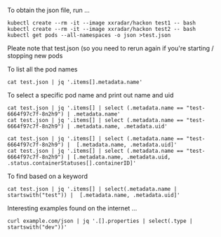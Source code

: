To obtain the json file, run ...
```
kubectl create --rm -it --image xxradar/hackon test1 -- bash
kubectl create --rm -it --image xxradar/hackon test2 -- bash
kubectl get pods --all-namespaces -o json >test.json
```
Pleate note that test.json (so you need to rerun again if you're starting / stopping new pods<br>


To list all the pod names
```
cat test.json | jq '.items[].metadata.name'
```

To select a specific pod name and print out name and uid
```
cat test.json | jq '.items[] | select (.metadata.name == "test-6664f97c7f-8n2h9") | .metadata.name'
cat test.json | jq '.items[] | select (.metadata.name == "test-6664f97c7f-8n2h9") | .metadata.name, .metadata.uid'
```
```
cat test.json | jq '.items[] | select (.metadata.name == "test-6664f97c7f-8n2h9") |  [.metadata.name, .metadata.uid]'
cat test.json | jq '.items[] | select (.metadata.name == "test-6664f97c7f-8n2h9") | [.metadata.name, .metadata.uid, .status.containerStatuses[].containerID]'
```
To find based on a keyword 
```
cat test.json | jq '.items[] | select(.metadata.name | startswith("test")) |  [.metadata.name, .metadata.uid]'
```


Interesting examples found on the internet ...
```
curl example.com/json | jq '.[].properties | select(.type | startswith("dev"))'
```

